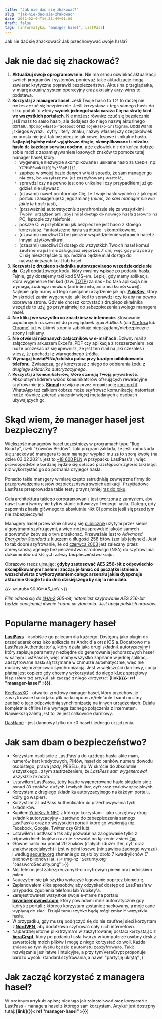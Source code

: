 ```yaml
---
title: "Jak nie dać się zhakować?"
slug: "jak-nie-dac-sie-zhakowac"
date: 2021-02-04T14:22:44+01:00
draft: false
tags: [informatyka, "manager haseł", LastPass]
---
```


Jak nie dać się zhackować? Jak przechowywać swoje hasła?<!--more-->

# Jak nie dać się zhackować?
1. **Aktualizuj swoje oprogramowanie.** Nie ma sensu odwlekać aktualizacji swoich programów i systemów, ponieważ takie aktualizacje mogą zawierać krytyczne poprawki bezpieczeństwa. Aktualna przeglądarka, w miarę aktualny system operacyjny oraz aktualny anty-wirus to podstawa.
2. **Korzystaj z managera haseł.** Jeśli Twoje hasło to `123` to raczej nie możesz czuć się bezpiecznie. Jeśli korzystasz z tego samego hasła do kilku portali to wtedy **wyciek jednego hasła naraża Cię na stratę kont we wszystkich portalach**. Nie możesz również czuć się bezpiecznie jeśli masz to samo hasło, ale dodajesz do niego nazwę aktualnego portalu, np: `mojeHasło-facebook` oraz `mojeHasło-instagram`. Dodawanie jakiegoś wyrazu, cyfry, litery, znaku, nazwy własnej czy czegokolwiek po prostu nie jest tak bezpieczne jak nowe, losowe i unikalne hasło. **Najlepiej byłoby mieć wyjątkowo długie, skomplikowane i unikalne hasło do każdego serwisu osobno**, a że człowiek nie do końca dobrze sobie radzi z zapamiętywaniem losowych znaków to pomoże tutaj manager haseł, który:
   - wygeneruje niezwykle skomplikowane i unikalne hasło za Ciebie, np: `YC?HkPSwuNtU}Q]Yy*BBpP]]{2`,
   - zapisze w swojej bazie danych w taki sposób, że sam manager go nie zna, bo wysyłasz mu już zaszyfrowaną wartość,
   - sprawdzi czy na pewno jest ono unikalne i czy przypadkiem już go gdzieś nie używasz,
   - (czasami) nawet poinformuje Cię, że Twoje hasło wyciekło z jakiegoś portalu i zasugeruje Ci jego zmianę (*mimo, że sam manager nie wie jakie te hasło jest*),
   - (przeważnie) automatycznie zsynchronizuje się ze wszystkimi Twoimi urządzeniami, abyś miał dostęp do nowego hasła zarówno na PC, laptopie czy telefonie,
   - pokaże Ci w przybliżeniu jak bezpieczne jest hasło z którego korzystasz. Fantastyczne hasła są długie i skomplikowane,
   - (czasami) umożliwi Ci bezpieczne współdzielenie wybranch haseł z innymi użytkownikami,
   - (czasami) umożliwi Ci dostęp do wszystkich Twoich haseł komuś zaufanemu jeśli nie zalogujesz się przez *X* dni, więc gdy przydarzy Ci się nieszczęście to np. rodzina będzie miał dostęp do najważniejszych kont lub haseł.
3. **Korzystaj z drugiego składnika autoryzacyjnego wszędzie gdzie się da.** Czyli dodatkowego kodu, który musimy wpisać po podaniu hasła. Fajnie, gdy dostajemy taki kod SMS-em. Lepiej, gdy mamy aplikację, która wygeneruje ten kod (tzw. [TOTP](https://en.wikipedia.org/wiki/Time-based_One-Time_Password)) za nas - bo taka aplikacja nie wymaga, *żadnego medium* (ani internetu, ani sieci komórkowej). Najlepiej gdy mamy od tego specjalne urządzenie jak np. **[YubiKey](https://allegro.pl/listing?string=yubikey%20nfc)**, który (w skrócie) zanim wygeneruje taki kod to sprawdzi czy to aby na pewno poprawna strona. Gdy nie chcesz korzystać z drugiego składnika wszędzie to użyj go przynajmniej do zabezpieczenia swojego managera haseł.
4. **Nie klikaj we wszystko co znajdziesz w internecie.** Stosowanie popularnych rozszerzeń do przeglądarek typu *AdBlock* (dla [Firefoxa](https://addons.mozilla.org/en-US/firefox/addon/adblock-plus/) lub [Chrome](https://chrome.google.com/webstore/detail/adblock-%E2%80%94-best-ad-blocker/gighmmpiobklfepjocnamgkkbiglidom)) już w jakimś stopniu zablokuje niepożądane/niebezpieczne strony i reklamy.
5. **Nie otwieraj nieznanych załączników w e-mail'ach.** Dziwny mail z załączonym arkuszem Excel'a, PDF czy aplikacja z rozszerzeniem .exe może poczekać aż się upewnisz, że jest ten mail na jaki czekałeś i wiesz, że pochodzi z wiarygodnego źródła.
6. **Wymagaj hasła/PINu/odcisku palca przy każdym odblokowaniu telefonu.** Zwłaszcza, gdy korzystasz z niego do odbierania kodu z *drugiego składnika autoryzacyjnego*.
7. **Korzystaj z komunikatorów, które szanują Twoją prywatność.** Absolutnym liderem wśród komunikatorów oferujących rewelacyjne szyfrowanie jest **[Signal](https://www.signal.org/)** rozwijany przez organizację [non-profit](https://www.signal.org/donate/). WhatsApp też całkiem dobrze może szyfrować komunikację, natomiast może również zbierać znacznie więcej metadanych o osobach używających go.

# Skąd wiem, że manager haseł jest bezpieczny?
Większość managerów haseł uczestniczy w programach typu "Bug Bounty", czyli "Łowców Błędów". Taki program zakłada, że jeśli komuś uda się zhackować managera to sam manager wypłaci mu za to sporą kwotę (na dzień 03.02.2021r. jest to [~18 600 PLN](https://bugcrowd.com/lastpass) w przypadku LastPass'a), więc prawdopodobnie bardziej będzie się opłacać przestępcom zgłosić taki błąd, niż wykorzystać go do poznania czyjegoś hasła.

Ponadto takie managery w miarę często zatrudniają zewnętrzne firmy do przeprowadzenia testów bezpieczeństwa swoich aplikacji. Przykładowo LastPass przeprowadza takie testy przynajmniej [raz do roku](https://www.lastpass.com/security/what-if-lastpass-gets-hacked).

Cała architektura takiego oprogramowania jest tworzona z zamysłem, aby nawet sami twórcy nie byli w stanie odtworzyć Twojego hasła. Dlatego, gdy zapomnisz hasła głównego to absolutnie nikt Ci pomoże jeśli się przed tym nie zabezpieczyłeś.

Managery haseł przeważnie chwalą się [publicznie](https://www.lastpass.com/enterprise/security) użytymi przez siebie algorytmami szyfrującymi, a więc można sprawdzić jakość samych algorytmów, żeby się o tym przekonać. Przeważnie jest to *[Advanced Encryption Standard](https://pl.wikipedia.org/wiki/Advanced_Encryption_Standard)* z kluczem o długości 256 bitów (zer lub jedynek). Jest to tak dobre szyfrowanie, że od [czerwca 2003](https://web.archive.org/web/20101106122007/http://csrc.nist.gov/groups/ST/toolkit/documents/aes/CNSS15FS.pdf) jest zalecany przez amerykańską agencję bezpieczeństwa narodowego  (NSA) do szyfrowania dokumentów od których zależy bezpieczeństwo kraju.

Obrazowo rzecz ujmując: **gdyby zastosować AES 256-bit z odpowiednio skomplikowanym hasłem i zacząć je łamać od początku istnienia wszechświata z wykorzystaniem całego arsenału jakim dysponuje aktualnie Google to do dnia dzisiejszego by się to nie udało.**

{{< youtube S9JGmA5_unY >}}

*Film odnosi się do [SHA-2](https://en.wikipedia.org/wiki/SHA-2) 265-bit, natomiast szyfrowanie AES 256-bit będzie conajmniej równie trudne do złamania. Jest opcja polskich napisów.*

# Popularne managery haseł
**[LastPass](https://lastpass.com/)** - osobiście go polecam dla każdego. Dostępny jako plugin do przeglądarek oraz jako aplikacja na Android'a oraz iOS'a. Dodatkowo ma [LastPass Authenticator'a](https://play.google.com/store/apps/details?id=com.lastpass.authenticator&hl=en_US&gl=US), który działa jako drugi składnik autoryzacyjny i który zapisuje parametry niezbędne do generowania jednorazowych haseł w samym LastPass'ie, więc mamy wszystko zapisane w jednej aplikacji. Zaszyfrowane hasła są trzymane w chmurze automatycznie, więc nie musimy się przejmować synchronizacją. Jest w większości darmowy, opcja płatna jest dopiero gdy chcemy wykorzystać do niego klucz sprzętowy. Napisałem też artykuł jak zacząć z niego korzystać: **[link]({{< ref "manager-hasel" >}})**.

[KeePassXC](https://keepassxc.org/) - otwarto-źródłowy manager haseł, który przechowuje zaszyfrowane hasło jako plik na komputerze/telefonie i sami musimy zadbać o jego odpowiednią synchronizację na innych urządzeniach. Działa kompletnie offline i nie wymaga żadnego połączenia z internetem. Najwiekszą zaletą jest to, że jest całkowicie darmowy.

[Dashlane](https://www.dashlane.com/) - jest darmowy tylko do 50 haseł i jednego urządzenia.

# Jak sam dbam o bezpieczeństwo?
- Korzystam osobiscie z LastPass'a do każdego hasła jakie mam, numerów kart kredytowych, PINów, haseł do banków, numeru dowodu osobistego, prawa jazdy, PESELu, itp. W skrócie do absolutnie wszystkiego.. z tym zastrzeżeniem, że *LastPass sam wygenerował wszystkie te hasła*.
- Ustawiłem LastPassa, żeby każde wygenerowane hasło składało się z ponad 30 znaków, dużych i małych liter, cyfr oraz znaków specjalnych
- Korzystam z drugiego składnika autoryzacyjnego na każdym portalu, który go wspiera.
- Korzystam z LastPass Authenticator do przechowywania tych składników.
- Kupiłem [YubiKey 5 NFC](https://allegro.pl/listing?string=yubikey%20nfc) z którego korzystam - jako sprzętowy drugi składnik autoryzacyjny - zarówno do zabezpieczenia samego LastPass'a oraz do wszystkich portali, które go wspierają (np. Facebook, Google, Twitter czy GitHub)
- Ustawiłem LastPass'a tak aby pozwalał na zalogowanie tylko z odpowiednich krajów oraz nie zezwalał na łączenie z sieci [Tor](https://pl.wikipedia.org/wiki/Tor_(sie%C4%87_anonimowa))
- Główne hasło ma ponad 20 znaków (małych i dużer liter, cyfr oraz znaków specjalnych) i jest w pełni losowe (nie zawiera żadnego wyrazu) i według [security.org](https://www.security.org/how-secure-is-my-password/) złamanie go zajęło by około 7 kwadrylionów (7 bilionów bilionów) lat. {{< img-nz "Security.org" "passwordSecurity.png" >}}
- Mój telefon jest zabezpieczony 6-cio cyfrowym pinem oraz odciskiem palca.
- Nauczyłem się jak szybko wyłączyć logowanie poprzez biometrię.
- Zaplanowałem kilka sposobów, aby odzyskać dostęp od LastPass'a w przypadku zgubienia telefonu lub Yubikey'a.
- Zarejestrowałem wszystkie swoje e-mail'e na portalu **[haveibeenpwned.com](https://haveibeenpwned.com/)**, który powiadomi mnie automatycznie gdy któryś z portali z którego korzystam zostanie zhackowany, a moje dane wypłyną do sieci. Dzięki temu szybko będę mógł zmienić wszystkie hasła.
- W przypadku, gdy muszę podłączyć się do nie zaufanej sieci korzystam z **[NordVPN](https://nordvpn.com)**, aby dodatkowo szyfrować cały ruch internetowy.
- Najbardziej istotne pliki trzymam w zaszyfrowanej postaci korzystając z **[VeraCrypt](https://www.veracrypt.fr/code/VeraCrypt/)**, który po podaniu hasła tworzy w komputerze osobny dysk z zawartością moich plików i mogę z niego korzystać do woli. Każda zmiana na tym dysku będzie z automatu zaszyfrowana. Takie rozwiązanie jest łatwe i intuicyjne, a przy tym VeraCrypt proponuje bardzo wysoki standard szyfrowania, a nawet "partycję ukrytą" ;) 

# Jak zacząć korzystać z managera haseł?
W osobnym artykule opiszę niedługo jak zainstalować oraz korzystać z LastPass - managera haseł z którego sam korzystam. Artykuł jest dostępny tutaj: **[link]({{< ref "manager-hasel" >}})**